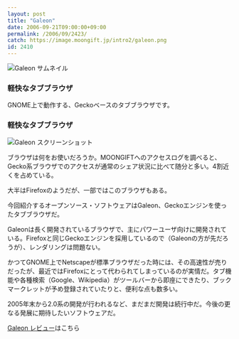 ```yaml
---
layout: post
title: "Galeon"
date: 2006-09-21T09:00:00+09:00
permalink: /2006/09/2423/
catch: https://image.moongift.jp/intro2/galeon.png
id: 2410
---
```

 ![Galeon サムネイル](https://image.moongift.jp/intro2/galeon.t.png "Galeon サムネイル")
  

### 軽快なタブブラウザ
  
GNOME上で動作する、Geckoベースのタブブラウザです。  
<!--more-->  

### 軽快なタブブラウザ
  

![Galeon スクリーンショット](https://image.moongift.jp/intro2/galeon.png "Galeon スクリーンショット")

  

ブラウザは何をお使いだろうか。MOONGIFTへのアクセスログを調べると、Gecko系ブラウザでのアクセスが通常のシェア状況に比べて随分と多い。4割近くを占めている。

  

大半はFirefoxのようだが、一部ではこのブラウザもある。

  

今回紹介するオープンソース・ソフトウェアはGaleon、Geckoエンジンを使ったタブブラウザだ。

  

Galeonは長く開発されているブラウザで、主にパワーユーザ向けに開発されている。Firefoxと同じGeckoエンジンを採用しているので（Galeonの方が先だろうが）、レンダリングは問題ない。

  

かつてGNOME上でNetscapeが標準ブラウザだった時には、その高速性が売りだったが、最近ではFirefoxにとって代わられてしまっているのが実情だ。タブ機能や各種検索（Google、Wikipedia）がツールバーから即座にできたり、ブックマークレットが予め登録されていたりと、便利な点も数多い。

  

2005年末から2.0系の開発が行われるなど、まだまだ開発は続行中だ。今後の更なる発展に期待したいソフトウェアだ。

  

[Galeon レビュー](http://oss.moongift.jp/review/i-2424.html)はこちら

